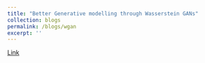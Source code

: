 ```yaml
---
title: "Better Generative modelling through Wasserstein GANs"
collection: blogs
permalink: /blogs/wgan
excerpt: ''
---
```


[Link](https://software.intel.com/en-us/articles/better-generative-modelling-through-wasserstein-gans)